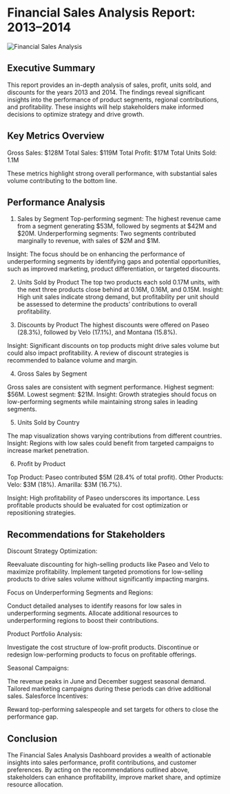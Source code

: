 #  Financial Sales Analysis Report: 2013–2014 

![Financial Sales Analysis](https://github.com/user-attachments/assets/b1e7e468-0bdf-465d-835d-b2dcd331f2d2)

## Executive Summary
This report provides an in-depth analysis of sales, profit, units sold, and discounts for the years 2013 and 2014. The findings reveal significant insights into the performance of product segments, regional contributions, and profitability. These insights will help stakeholders make informed decisions to optimize strategy and drive growth.

## Key Metrics Overview

Gross Sales: $128M
Total Sales: $119M
Total Profit: $17M
Total Units Sold: 1.1M

These metrics highlight strong overall performance, with substantial sales volume contributing to the bottom line.

##  Performance Analysis

1. Sales by Segment
   Top-performing segment: The highest revenue came from a segment generating $53M, followed by segments at $42M and $20M.
   Underperforming segments: Two segments contributed marginally to revenue, with sales of $2M and $1M.

Insight: The focus should be on enhancing the performance of underperforming segments by identifying gaps and potential opportunities, such as improved marketing, product differentiation, or targeted discounts.

2. Units Sold by Product
The top two products each sold 0.17M units, with the next three products close behind at 0.16M, 0.16M, and 0.15M.
Insight: High unit sales indicate strong demand, but profitability per unit should be assessed to determine the products’ contributions to overall profitability.

3. Discounts by Product
The highest discounts were offered on Paseo (28.3%), followed by Velo (17.1%), and Montana (15.8%).

Insight: Significant discounts on top products might drive sales volume but could also impact profitability. A review of discount strategies is recommended to balance volume and margin.

4. Gross Sales by Segment
   
Gross sales are consistent with segment performance.
Highest segment: $56M.
Lowest segment: $21M.
Insight: Growth strategies should focus on low-performing segments while maintaining strong sales in leading segments.

5. Units Sold by Country
   
The map visualization shows varying contributions from different countries.
Insight: Regions with low sales could benefit from targeted campaigns to increase market penetration.

6. Profit by Product
   
Top Product: Paseo contributed $5M (28.4% of total profit).
Other Products:
Velo: $3M (18%).
Amarilla: $3M (16.7%).

Insight: High profitability of Paseo underscores its importance. Less profitable products should be evaluated for cost optimization or repositioning strategies.

## Recommendations for Stakeholders

Discount Strategy Optimization:

   Reevaluate discounting for high-selling products like Paseo and Velo to maximize profitability.
   Implement targeted promotions for low-selling products to drive sales volume without significantly impacting margins.
   
Focus on Underperforming Segments and Regions:

  Conduct detailed analyses to identify reasons for low sales in underperforming segments.
  Allocate additional resources to underperforming regions to boost their contributions.

Product Portfolio Analysis:

   Investigate the cost structure of low-profit products.
   Discontinue or redesign low-performing products to focus on profitable offerings.

Seasonal Campaigns:

The revenue peaks in June and December suggest seasonal demand. Tailored marketing campaigns during these periods can drive additional sales.
Salesforce Incentives:

Reward top-performing salespeople and set targets for others to close the performance gap.

## Conclusion

The Financial Sales Analysis Dashboard provides a wealth of actionable insights into sales performance, profit contributions, and customer preferences. By acting on the recommendations outlined above, stakeholders can enhance profitability, improve market share, and optimize resource allocation.
